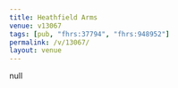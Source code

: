 ```yaml
---
title: Heathfield Arms
venue: v13067
tags: [pub, "fhrs:37794", "fhrs:948952"]
permalink: /v/13067/
layout: venue
---
```

null